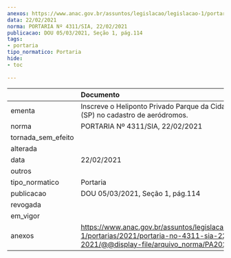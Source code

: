 ```yaml
---
anexos: https://www.anac.gov.br/assuntos/legislacao/legislacao-1/portarias/2021/portaria-no-4311-sia-22-02-2021/@@display-file/arquivo_norma/PA2021-4311.pdf
data: 22/02/2021
norma: PORTARIA Nº 4311/SIA, 22/02/2021
publicacao: DOU 05/03/2021, Seção 1, pág.114
tags:
- portaria
tipo_normatico: Portaria
hide: 
- toc 
 
---
```


|                    | Documento                                                                                                                                            |
|:-------------------|:-----------------------------------------------------------------------------------------------------------------------------------------------------|
| ementa             | Inscreve o Heliponto Privado Parque da Cidade Torre B1 (SP) no cadastro de aeródromos.                                                               |
| norma              | PORTARIA Nº 4311/SIA, 22/02/2021                                                                                                                     |
| tornada_sem_efeito |                                                                                                                                                      |
| alterada           |                                                                                                                                                      |
| data               | 22/02/2021                                                                                                                                           |
| outros             |                                                                                                                                                      |
| tipo_normatico     | Portaria                                                                                                                                             |
| publicacao         | DOU 05/03/2021, Seção 1, pág.114                                                                                                                     |
| revogada           |                                                                                                                                                      |
| em_vigor           |                                                                                                                                                      |
| anexos             | https://www.anac.gov.br/assuntos/legislacao/legislacao-1/portarias/2021/portaria-no-4311-sia-22-02-2021/@@display-file/arquivo_norma/PA2021-4311.pdf |